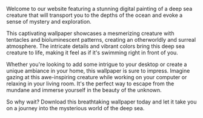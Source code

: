<!--
Write me content for website with wallpaper "A digital painting of a deep sea creature, with tentacles and bioluminescent patterns evoking a sense of mystery and exploration."
-->

<!--font:Poppins-->

Welcome to our website featuring a stunning digital painting of a deep sea creature that will transport you to the depths of the ocean and evoke a sense of mystery and exploration. 

This captivating wallpaper showcases a mesmerizing creature with tentacles and bioluminescent patterns, creating an otherworldly and surreal atmosphere. The intricate details and vibrant colors bring this deep sea creature to life, making it feel as if it's swimming right in front of you.

Whether you're looking to add some intrigue to your desktop or create a unique ambiance in your home, this wallpaper is sure to impress. Imagine gazing at this awe-inspiring creature while working on your computer or relaxing in your living room. It's the perfect way to escape from the mundane and immerse yourself in the beauty of the unknown.

So why wait? Download this breathtaking wallpaper today and let it take you on a journey into the mysterious world of the deep sea.
